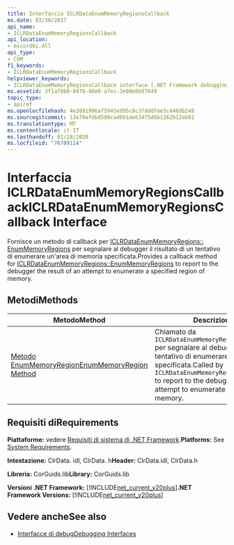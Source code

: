 ```yaml
---
title: Interfaccia ICLRDataEnumMemoryRegionsCallback
ms.date: 03/30/2017
api_name:
- ICLRDataEnumMemoryRegionsCallback
api_location:
- mscordbi.dll
api_type:
- COM
f1_keywords:
- ICLRDataEnumMemoryRegionsCallback
helpviewer_keywords:
- ICLRDataEnumMemoryRegionsCallback interface [.NET Framework debugging]
ms.assetid: 3f1af8b0-8478-48e0-a7ec-3e90e0b97649
topic_type:
- apiref
ms.openlocfilehash: 4e3891996af5945ed95c8c37dddfee5c446db248
ms.sourcegitcommit: 13e79efdbd589cad6b1de634f5d6b1262b12ab01
ms.translationtype: MT
ms.contentlocale: it-IT
ms.lasthandoff: 01/28/2020
ms.locfileid: "76789114"
---
```

# <a name="iclrdataenummemoryregionscallback-interface"></a><span data-ttu-id="9317d-102">Interfaccia ICLRDataEnumMemoryRegionsCallback</span><span class="sxs-lookup"><span data-stu-id="9317d-102">ICLRDataEnumMemoryRegionsCallback Interface</span></span>
<span data-ttu-id="9317d-103">Fornisce un metodo di callback per [ICLRDataEnumMemoryRegions:: EnumMemoryRegions](iclrdataenummemoryregions-enummemoryregions-method.md) per segnalare al debugger il risultato di un tentativo di enumerare un'area di memoria specificata.</span><span class="sxs-lookup"><span data-stu-id="9317d-103">Provides a callback method for [ICLRDataEnumMemoryRegions::EnumMemoryRegions](iclrdataenummemoryregions-enummemoryregions-method.md) to report to the debugger the result of an attempt to enumerate a specified region of memory.</span></span>  
  
## <a name="methods"></a><span data-ttu-id="9317d-104">Metodi</span><span class="sxs-lookup"><span data-stu-id="9317d-104">Methods</span></span>  
  
|<span data-ttu-id="9317d-105">Metodo</span><span class="sxs-lookup"><span data-stu-id="9317d-105">Method</span></span>|<span data-ttu-id="9317d-106">Descrizione</span><span class="sxs-lookup"><span data-stu-id="9317d-106">Description</span></span>|  
|------------|-----------------|  
|[<span data-ttu-id="9317d-107">Metodo EnumMemoryRegion</span><span class="sxs-lookup"><span data-stu-id="9317d-107">EnumMemoryRegion Method</span></span>](iclrdataenummemoryregionscallback-enummemoryregion-method.md)|<span data-ttu-id="9317d-108">Chiamato da `ICLRDataEnumMemoryRegions::EnumMemoryRegions` per segnalare al debugger il risultato di un tentativo di enumerare un'area di memoria specificata.</span><span class="sxs-lookup"><span data-stu-id="9317d-108">Called by `ICLRDataEnumMemoryRegions::EnumMemoryRegions` to report to the debugger the result of an attempt to enumerate a specified region of memory.</span></span>|  
  
## <a name="requirements"></a><span data-ttu-id="9317d-109">Requisiti di</span><span class="sxs-lookup"><span data-stu-id="9317d-109">Requirements</span></span>  
 <span data-ttu-id="9317d-110">**Piattaforme:** vedere [Requisiti di sistema di .NET Framework](../../../../docs/framework/get-started/system-requirements.md).</span><span class="sxs-lookup"><span data-stu-id="9317d-110">**Platforms:** See [System Requirements](../../../../docs/framework/get-started/system-requirements.md).</span></span>  
  
 <span data-ttu-id="9317d-111">**Intestazione:** ClrData. idl, ClrData. h</span><span class="sxs-lookup"><span data-stu-id="9317d-111">**Header:** ClrData.idl, ClrData.h</span></span>  
  
 <span data-ttu-id="9317d-112">**Libreria:** CorGuids.lib</span><span class="sxs-lookup"><span data-stu-id="9317d-112">**Library:** CorGuids.lib</span></span>  
  
 <span data-ttu-id="9317d-113">**Versioni .NET Framework:** [!INCLUDE[net_current_v20plus](../../../../includes/net-current-v20plus-md.md)]</span><span class="sxs-lookup"><span data-stu-id="9317d-113">**.NET Framework Versions:** [!INCLUDE[net_current_v20plus](../../../../includes/net-current-v20plus-md.md)]</span></span>  
  
## <a name="see-also"></a><span data-ttu-id="9317d-114">Vedere anche</span><span class="sxs-lookup"><span data-stu-id="9317d-114">See also</span></span>

- [<span data-ttu-id="9317d-115">Interfacce di debug</span><span class="sxs-lookup"><span data-stu-id="9317d-115">Debugging Interfaces</span></span>](debugging-interfaces.md)
